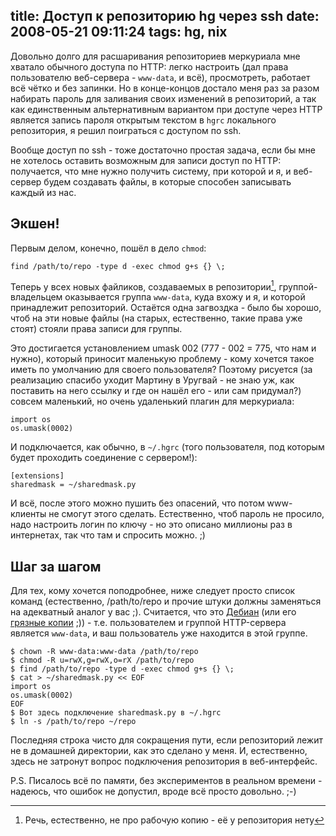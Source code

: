 title: Доступ к репозиторию hg через ssh
date: 2008-05-21 09:11:24
tags: hg, nix
----


Довольно долго для расшаривания репозиториев меркуриала мне хватало обычного
доступа по HTTP: легко настроить (дал права пользователю веб-сервера -
`www-data`, и всё), просмотреть, работает всё чётко и без запинки. Но в
конце-концов достало меня раз за разом набирать пароль для заливания своих
изменений в репозиторий, а так как единственным альтернативным вариантом при
доступе через HTTP является запись пароля открытым текстом в `hgrc`
локального репозитория, я решил поиграться с доступом по ssh.

<!--more-->

Вообще доступ по ssh - тоже достаточно простая задача, если бы мне не
хотелось оставить возможным для записи доступ по HTTP: получается, что мне
нужно получить систему, при которой и я, и веб-сервер будем создавать файлы,
в которые способен записывать каждый из нас.

## Экшен!

Первым делом, конечно, пошёл в дело `chmod`:

    find /path/to/repo -type d -exec chmod g+s {} \;

Теперь у всех новых файликов, создаваемых в репозитории[^1],
группой-владельцем оказывается группа `www-data`, куда вхожу и я, и которой
принадлежит репозиторий. Остаётся одна загвоздка - было бы хорошо, чтоб на
эти новые файлы (на старых, естественно, такие права уже стоят) стояли права
записи для группы.

Это достигается установлением umask 002 (777 - 002 = 775, что нам и нужно),
который приносит маленькую проблему - кому хочется такое иметь по умолчанию
для своего пользователя? Поэтому рисуется (за реализацию спасибо уходит
Мартину в Уругвай - не знаю уж, как поставить на него ссылку и где он нашёл
его - или сам придумал?) совсем маленький, но очень удаленький плагин для
меркуриала:

    import os
    os.umask(0002)

И подключается, как обычно, в `~/.hgrc` (того пользователя, под которым будет
проходить соединение с сервером!):

    [extensions]
    sharedmask = ~/sharedmask.py

И всё, после этого можно пушить без опасений, что потом www-клиенты не смогут
этого сделать. Естественно, чтоб пароль не просило, надо настроить логин по
ключу - но это описано миллионы раз в интернетах, так что там и спросить
можно. ;)

## Шаг за шагом

Для тех, кому хочется поподробнее, ниже следует просто список команд
(естественно, /path/to/repo и прочие штуки должны заменяться на адекватный
аналог у вас ;). Считается, что это [Дебиан][debian] (или его [грязные
копии][ubuntu] ;)) - т.е. пользователем и группой HTTP-сервера является
`www-data`, и ваш пользователь уже находится в этой группе.

    $ chown -R www-data:www-data /path/to/repo
    $ chmod -R u=rwX,g=rwX,o=rX /path/to/repo
    $ find /path/to/repo -type d -exec chmod g+s {} \;
    $ cat > ~/sharedmask.py << EOF
    import os
    os.umask(0002)
    EOF
    $ Вот здесь подключение sharedmask.py в ~/.hgrc
    $ ln -s /path/to/repo ~/repo

Последняя строка чисто для сокращения пути, если репозиторий лежит не
в домашней директории, как это сделано у меня. И, естественно, здесь не
затронут вопрос подключения репозитория в веб-интерфейс.

P.S. Писалось всё по памяти, без экспериментов в реальном времени - надеюсь,
что ошибок не допустил, вроде всё просто довольно. ;-)

[^1]: Речь, естественно, не про рабочую копию - её у репозитория нету

[debian]: http://debian.org/
[ubuntu]: http://ubuntu.com/
